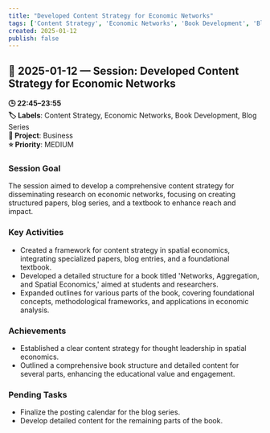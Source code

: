```yaml
---
title: "Developed Content Strategy for Economic Networks"
tags: ['Content Strategy', 'Economic Networks', 'Book Development', 'Blog Series']
created: 2025-01-12
publish: false
---
```


## 📅 2025-01-12 — Session: Developed Content Strategy for Economic Networks

**🕒 22:45–23:55**  
**🏷️ Labels**: Content Strategy, Economic Networks, Book Development, Blog Series  
**📂 Project**: Business  
**⭐ Priority**: MEDIUM  


### Session Goal
The session aimed to develop a comprehensive content strategy for disseminating research on economic networks, focusing on creating structured papers, blog series, and a textbook to enhance reach and impact.

### Key Activities
- Created a framework for content strategy in spatial economics, integrating specialized papers, blog entries, and a foundational textbook.
- Developed a detailed structure for a book titled 'Networks, Aggregation, and Spatial Economics,' aimed at students and researchers.
- Expanded outlines for various parts of the book, covering foundational concepts, methodological frameworks, and applications in economic analysis.

### Achievements
- Established a clear content strategy for thought leadership in spatial economics.
- Outlined a comprehensive book structure and detailed content for several parts, enhancing the educational value and engagement.

### Pending Tasks
- Finalize the posting calendar for the blog series.
- Develop detailed content for the remaining parts of the book.
